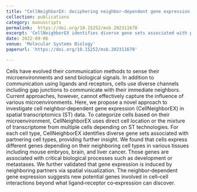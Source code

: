 ```yaml
---
title: "CellNeighborEX: deciphering neighbor‐dependent gene expression from spatial transcriptomics data"
collection: publications
category: manuscripts
permalink:  https://doi.org/10.15252/msb.202311670
excerpt: 'CellNeighborEX identifies diverse gene sets associated with partnering cell types'
date: 2022-09-06
venue: 'Molecular Systems Biology'
paperurl: 'https://doi.org/10.15252/msb.202311670'

---
```


Cells have evolved their communication methods to sense their microenvironments and send biological signals. In addition to communication using ligands and receptors, cells use diverse channels including gap junctions to communicate with their immediate neighbors. Current approaches, however, cannot effectively capture the influence of various microenvironments. Here, we propose a novel approach to investigate cell neighbor‐dependent gene expression (CellNeighborEX) in spatial transcriptomics (ST) data. To categorize cells based on their microenvironment, CellNeighborEX uses direct cell location or the mixture of transcriptome from multiple cells depending on ST technologies. For each cell type, CellNeighborEX identifies diverse gene sets associated with partnering cell types, providing further insight. We found that cells express different genes depending on their neighboring cell types in various tissues including mouse embryos, brain, and liver cancer. Those genes are associated with critical biological processes such as development or metastases. We further validated that gene expression is induced by neighboring partners via spatial visualization. The neighbor‐dependent gene expression suggests new potential genes involved in cell–cell interactions beyond what ligand‐receptor co‐expression can discover.